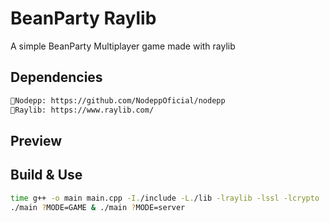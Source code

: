 # BeanParty Raylib
A simple BeanParty Multiplayer game made with raylib

## Dependencies
```bash
📌Nodepp: https://github.com/NodeppOficial/nodepp
📌Raylib: https://www.raylib.com/
```

## Preview

## Build & Use
```bash
time g++ -o main main.cpp -I./include -L./lib -lraylib -lssl -lcrypto
./main ?MODE=GAME & ./main ?MODE=server
```
